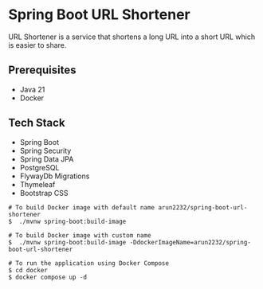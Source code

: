 # Spring Boot URL Shortener

URL Shortener is a service that shortens a long URL into a short URL which is easier to share.

## Prerequisites
* Java 21
* Docker

## Tech Stack
* Spring Boot
* Spring Security
* Spring Data JPA
* PostgreSQL
* FlywayDb Migrations
* Thymeleaf
* Bootstrap CSS

```shell
# To build Docker image with default name arun2232/spring-boot-url-shortener
$  ./mvnw spring-boot:build-image

# To build Docker image with custom name
$  ./mvnw spring-boot:build-image -DdockerImageName=arun2232/spring-boot-url-shortener

# To run the application using Docker Compose
$ cd docker
$ docker compose up -d
```